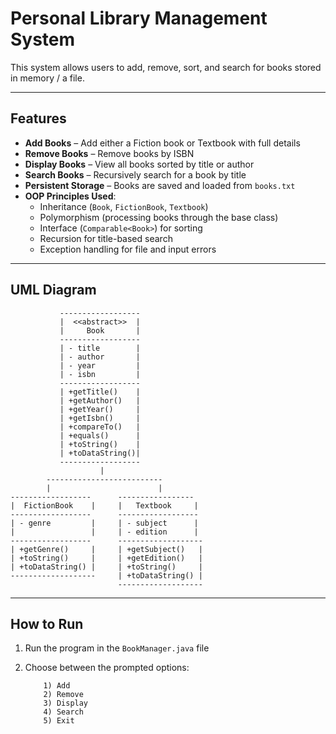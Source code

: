 # Personal Library Management System

This system allows users to add, remove, sort, and search for books stored in memory / a file. 

---

## Features

-  **Add Books** – Add either a Fiction book or Textbook with full details
-  **Remove Books** – Remove books by ISBN
-  **Display Books** – View all books sorted by title or author
-  **Search Books** – Recursively search for a book by title
-  **Persistent Storage** – Books are saved and loaded from `books.txt`
-  **OOP Principles Used**:
    - Inheritance (`Book`, `FictionBook`, `Textbook`)
    - Polymorphism (processing books through the base class)
    - Interface (`Comparable<Book>`) for sorting
    - Recursion for title-based search
    - Exception handling for file and input errors

---

## UML Diagram

```plaintext
           ------------------
           |  <<abstract>>  |
           |     Book       |
           ------------------
           | - title        |
           | - author       |
           | - year         |
           | - isbn         |
           ------------------
           | +getTitle()    |
           | +getAuthor()   |
           | +getYear()     |
           | +getIsbn()     |
           | +compareTo()   |
           | +equals()      |
           | +toString()    |
           | +toDataString()|
           ------------------
                    |
        --------------------------
        |                        |
------------------      -----------------
|  FictionBook    |     |   Textbook     |
------------------      ------------------
| - genre         |     | - subject      |
|                 |     | - edition      |
------------------      -------------------
| +getGenre()     |     | +getSubject()   |
| +toString()     |     | +getEdition()   |
| +toDataString() |     | +toString()     |
-------------------     | +toDataString() |
                        -------------------
```

---

## How to Run

1. Run the program in the `BookManager.java` file
2. Choose between the prompted options:
   
           1) Add  
           2) Remove  
           3) Display  
           4) Search  
           5) Exit
